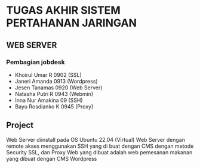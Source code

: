 # TUGAS AKHIR SISTEM PERTAHANAN JARINGAN
## WEB SERVER
### Pembagian jobdesk
- Khoirul Umar R   0902  (SSL)
- Janeri Amanda    0913  (Wordpress)
- Jesen Tanamas    0920  (Web Server)
- Natasha Putri R  0943  (Webmin)
- Inna Nur Amakina 09    (SSH)
- Bayu Rosdianko K 0945  (Proxy)

## Project
Web Server diinstall pada OS Ubuntu 22.04 (Virtual)
Web Server dengan remote akses menggunakan SSH yang di buat dengan CMS dengan metode Security SSL, dan Proxy
Web yang dibuat adalah web pemesanan makanan yang dibuat dengan CMS Wordpress 
